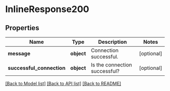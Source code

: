 # InlineResponse200

## Properties
Name | Type | Description | Notes
------------ | ------------- | ------------- | -------------
**message** | **object** | Connection successful. | [optional] 
**successful_connection** | **object** | Is the connection successful? | [optional] 

[[Back to Model list]](../README.md#documentation-for-models) [[Back to API list]](../README.md#documentation-for-api-endpoints) [[Back to README]](../README.md)

